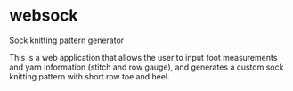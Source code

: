 websock
=======

Sock knitting pattern generator

This is a web application that allows the user to input foot measurements and yarn information (stitch and row gauge), 
and generates a custom sock knitting pattern with short row toe and heel.
 
